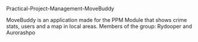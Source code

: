 Practical-Project-Management-MoveBuddy

MoveBuddy is an application made for the PPM Module that shows crime stats, users and a map in local areas.
Members of the group: Rydooper and Aurorashpo
